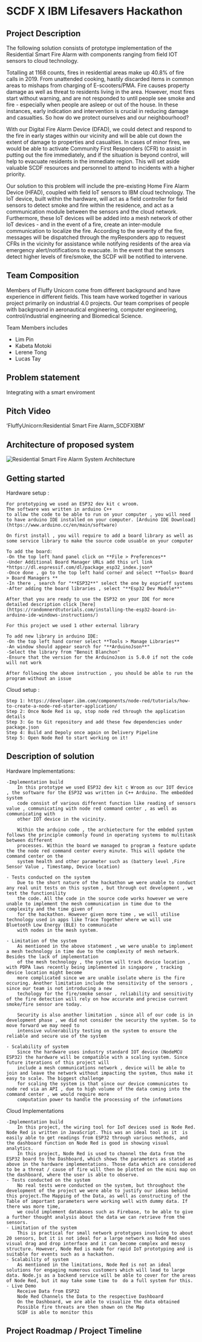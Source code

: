 
# SCDF X IBM Lifesavers Hackathon 

## Project Description
The following solution consists of prototype implementation of the Residential Smart Fire Alarm with components ranging from field IOT sensors to cloud technology.

Totalling at 1168 counts, fires in residential areas make up 40.8% of fire calls in 2019. From unattended cooking, hastily discarded items in common areas to mishaps from charging of E-scooters/PMA. Fire causes property damage as well as threat to residents living in the area. However, most fires start without warning, and are not responded to until people see smoke and fire - especially when people are asleep or out of the house. In these instances, early indication and intervention is crucial in reducing damage and casualties. So how do we protect ourselves and our neighbourhood?

With our Digital Fire Alarm Device (DFAD), we could detect and respond to the fire in early stages within our vicinity and will be able cut down the extent of damage to properties and casualties. In cases of minor fires, we would be able to activate Community First Responders (CFR) to assist in putting out the fire immediately, and if the situation is beyond control, will help to evacuate residents in the immediate region. This will set aside valuable SCDF resources and personnel to attend to incidents with a higher priority.

Our solution to this problem will include the pre-existing Home Fire Alarm Device (HFAD), coupled with field IoT sensors to IBM cloud technology. The IoT device, built within the hardware, will act as a field controller for field sensors to detect smoke and fire within the residence, and act as a communication module between the sensors and the cloud network. Furthermore, these IoT devices will be added into a mesh network of other IoT devices - and in the event of a fire, create an inter-module communication to localize the fire. According to the severity of the fire, messages will be dispatched through the myResponders app to request CFRs in the vicinity for assistance while notifying residents of the area via emergency alert/notifications to evacuate. In the event that the sensors detect higher levels of fire/smoke, the SCDF will be notified to intervene.
    
## Team Composition

Members of Fluffy Unicorn come from different background and have experience in different fields. This team have worked together in various project primarily on industrial 4.0 projects. Our team comprises of people with background in aeronautical engineering, computer engineering, control/industrial engineering and Biomedical Science.


Team Members includes
- Lim Pin
- Kabeta Motoki
- Lerene Tong 
- Lucas Tay

## Problem statement
   Integrating with a smart enviroment

## Pitch Video
‘FluffyUnicorn:Residential Smart Fire Alarm_SCDFXIBM’
<!-- TODO: Insert youtube pitch link in here-->

## Architecture of proposed system
![Residential Smart Fire Alarm System Architecture](https://github.com/asshle/FluffyUnicorn/blob/master/Assets%20Image/SystemArchitecture.PNG?raw=true)

## Getting started
Hardware setup :
```
For prototyping we used an ESP32 dev kit c wroom.
The software was written in arduino C++ 
to allow the code to be able to run on your computer , you will need to have arduino IDE installed on your computer. [Arduino IDE Download](https://www.arduino.cc/en/main/software)

On first install , you will require to add a board library as well as some service library to make the source code usuable on your computer

To add the board:
-On the top left hand panel click on **File > Preferences**
-Under Additional Board Manager URLs add this url link *https://dl.espressif.com/dl/package_esp32_index.json*
-Once done , go to the top left hand corner and select **Tools> Board > Board Managers **  
-In there , search for "**ESP32**" select the one by esprieff systems
-After adding the board libraries , select "**Esp32 Dev Module**"

After that you are ready to use the ESP32 on your IDE for more detailed description click [here](https://randomnerdtutorials.com/installing-the-esp32-board-in-arduino-ide-windows-instructions/)

For this project we used 1 other external library 

To add new library in arduino IDE: 
-On the top left hand corner select **Tools > Manage Libraries**
-An window should appear search for "**ArduinoJson**"
-Select the library from "Benoit Blanchon"
-Ensure that the version for the ArduinoJson is 5.0.0 if not the code will not work

After following the above instruction , you should be able to run the program without an issue

```    
Cloud setup :
```
Step 1: https://developer.ibm.com/components/node-red/tutorials/how-to-create-a-node-red-starter-application/
Step 2: Once Node Red is up, stop node red through the application details
Step 3: Go to Git repository and add these few dependencies under package.json
Step 4: Build and Depoly once again on Delivery Pipeline
Step 5: Open Node Red to start working on it!

```

## Description of solution

Hardware Implementations:
```    
-Implementation build
    In this prototype we used ESP32 dev kit c Wroom as our IOT device , the software for the ESP32 was written in C++ Arduino. The embedded system
    code consist of various different function like reading of sensors value , communicating with node red command center , as well as communicating with 
    other IOT device in the vicinity. 

    Within the arduino code , the archietecture for the embded system follows the principle commonly found in operating systems to multitask between different 
    processes. Within the board we managed to program a feature update the the node red command center every minute. This will update the command center on the
    system health and other parameter such as (battery level ,Fire Sensor Value , Timestamp, Device location)
 
- Tests conducted on the system
    Due to the short nature of the hackathon we were unable to conduct any real unit tests on this system , but through out development , we test the functionility
    the code. All the code in the source code works however we were unable to implement the mesh communication in time due to the complexity and the time given of 
    for the hackathon. However given more time , we will utilise technology used in apps like Trace Together where we will use Bluetooth Low Energy (BLE) to communicate
    with nodes in the mesh system. 

- Limitation of the system
    As mentioned in the above statement , we were unable to implement a mesh technology in time due to the complexity of mesh network. Besides the lack of implementation
    of the mesh technology , the system will track device location , with PDPA laws recently being implemented in singapore , tracking device location might become 
    more complicated since we are unable isolate where is the fire occuring. Another limitation include the sensitivity of the sensors , since our team is not introducing a new 
    techology for the fire/smoke sensor , reliability and sensitivity of the fire detection will rely on how accurate and precise current smoke/fire sensor are today.

    Security is also another limitation , since all of our code is in development phase , we did not consider the security the system. So to move forward we may need to 
    intensive vulnerability testing on the system to ensure the reliable and secure use of the system 

- Scalability of system
    Since the hardware uses industry standard IOT device (NodeMCU ESP32) the hardware will be compatible with a scaling system. Since future iterations of this project will 
    include a mesh communications network , device will be able to join and leave the network without impacting the system, thus make it easy to scale. The biggest challenge 
    for scaling the system is that since our device communicates to node red via an API , due to high volume of the data coming into the command center , we would require more 
    computation power to handle the processing of the infomations 

```
Cloud Implementations
```
-Implementation build
    In this project, the wiring tool for IoT devices used is Node Red. Node Red is written in JavaScript. This was an ideal tool as it  is easily able to get readings from ESP32 through various methods, and the dashboard function on Node Red is good in showing visual analytics. 
    In this project, Node Red is used to channel the data from the ESP32 board to the Dashboard, which shows the parameters as stated as above in the hardware implementations. Those data which are considered to be a threat / cause of fire will then be plotted on the mini map on the dashboard, where the user is able to observe.
- Tests conducted on the system
    No real tests were conducted on the system, but throughout the development of the project we were able to justify our ideas behind this project.The Mapping of the Data, as well as constructing of the Table of important parameters were working well with dummy data. If there was more time,
    we could implement databases such as Firebase, to be able to give a further thought analysis about the data we can retrieve from the sensors.
- Limitation of the system
    This is practical for small network prototypes involving to about 20 sensors, but it is not ideal for a large network as Node Red uses visual drag and drop interface and it can become complex and messy structure. However, Node Red is made for rapid IoT prototyping and is suitable for events such as a hackathon. 
- Scalability of system
    As mentioned in the limitations, Node Red is not an ideal solutions for engaging numerous customers which will lead to large data. Node.js as a backend service will be able to cover for the areas of Node Red, but it may take some time to  do a full system for this.
- Live Demo
    Receive Data from ESP32
    Node Red Channels the Data to the respective Dashboard
    On the Dashboard, we are able to visualize the data obtained
    Possible fire threats are then shown on the Map
    SCDF is able to monitor this

```
   
## Project Roadmap / Project Timeline
 <!-- TODO: insert Project Roadmap and Project timeline write up here-->





